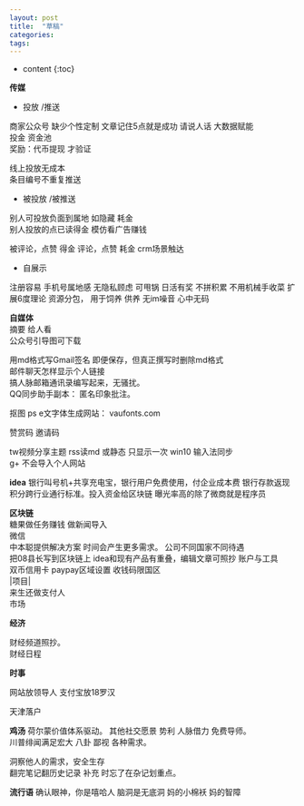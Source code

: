 ```yaml
---
layout: post
title:  "草稿"
categories:
tags:  
---
```


* content
{:toc}

**传媒**

- 投放 /推送   

商家公众号 缺少个性定制 文章记住5点就是成功 请说人话 大数据赋能  
投金  资金池  
奖励：代币提现 才验证    

线上投放无成本  
条目编号不重复推送   

- 被投放  /被推送  

别人可投放负面到属地 如隐藏 耗金  
别人投放的点已读得金  模仿看广告赚钱  

被评论，点赞 得金
评论，点赞 耗金
crm场景触达

- 自展示    

注册容易 手机号属地感 无隐私顾虑 可甩锅  日活有奖 不拼积累  不用机械手收菜 扩展6度理论
资源分包， 用于饲养 供养  无im噪音
心中无码

**自媒体**  
摘要 给人看   
公众号引导图可下载   

用md格式写Gmail签名 即便保存，但真正撰写时删除md格式   
邮件聊天怎样显示个人链接   
搞人脉邮箱通讯录编写起来，无骚扰。  
QQ同步助手副本： 匿名印象批注。   

抠图 ps
e文字体生成网站： vaufonts.com

赞赏码  邀请码  

tw视频分享主题
rss读md 或静态 只显示一次
win10 输入法同步  
g+ 不会导入个人网站  

**idea**
银行叫号机+共享充电宝，银行用户免费使用，付企业成本费
银行存款返现积分跨行业通行标准。投入资金给区块链
曝光率高的除了微商就是程序员  


**区块链**  
糖果做任务赚钱  做新闻导入  
微信  
中本聪提供解决方案 时间会产生更多需求。
公司不同国家不同待遇  
把08县长写到区块链上
idea和现有产品有重叠，编辑文章可照抄
账户与工具  
双币信用卡 paypay区域设置 收钱码限国区     
|项目|  
来生还做支付人  
市场  

**经济**  

财经频道照抄。  
财经日程  

**时事**

网站放领导人 支付宝放18罗汉  

天津落户


**鸡汤**
荷尔蒙价值体系驱动。  其他社交愿景 势利 人脉借力 免费导师。  
川普绯闻满足宏大 八卦 鄙视 各种需求。

洞察他人的需求，安全生存    
翻完笔记翻历史记录  补充 时忘了在杂记划重点。  

**流行语**
确认眼神，你是嘻哈人
脑洞是无底洞
妈的小棉袄 妈的智障  
